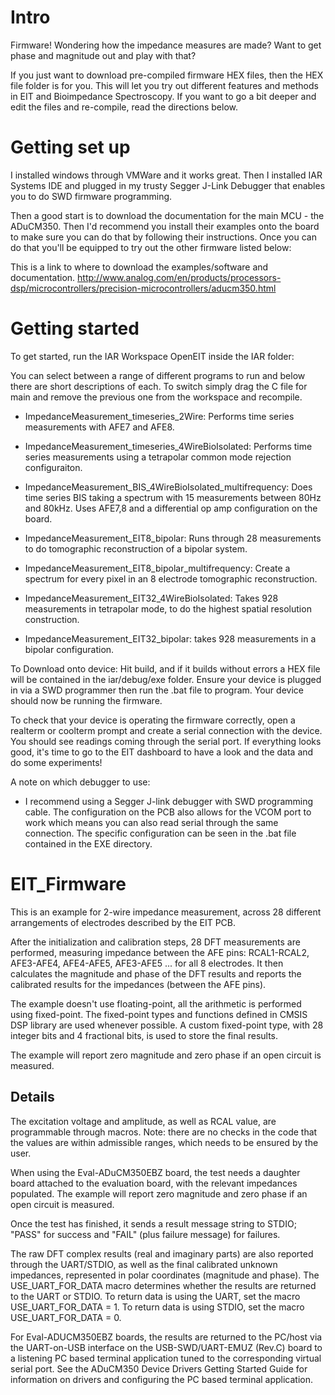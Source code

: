
# Intro
Firmware! Wondering how the impedance measures are made? Want to get phase and magnitude out and play with that? 

If you just want to download pre-compiled firmware HEX files, then the HEX file folder is for you. This will let you try out different features and methods in EIT and Bioimpedance Spectroscopy. If you want to go a bit deeper and edit the files and re-compile, read the directions below. 

# Getting set up
I installed windows through VMWare and it works great. Then I installed IAR Systems IDE and plugged in my trusty Segger J-Link Debugger that enables you to do SWD firmware programming. 

Then a good start is to download the documentation for the main MCU - the ADuCM350. Then I'd recommend you install their examples onto the board to make sure you can do that by following their instructions. Once you can do that you'll be equipped to try out the other firmware listed below: 

This is a link to where to download the examples/software and documentation. 
http://www.analog.com/en/products/processors-dsp/microcontrollers/precision-microcontrollers/aducm350.html

# Getting started 

To get started, run the IAR Workspace OpenEIT inside the IAR folder: 

You can select between a range of different programs to run and below there are short descriptions of each. To switch simply drag the C file for main and remove the previous one from the workspace and recompile.  

* ImpedanceMeasurement_timeseries_2Wire: Performs time series measurements with AFE7 and AFE8. 
* ImpedanceMeasurement_timeseries_4WireBioIsolated: Performs time series measurements using a tetrapolar common mode rejection configuraiton. 
* ImpedanceMeasurement_BIS_4WireBioIsolated_multifrequency: Does time series BIS taking a spectrum with 15 measurements between 80Hz and 80kHz. Uses AFE7,8 and a differential op amp configuration on the board. 

* ImpedanceMeasurement_EIT8_bipolar: Runs through 28 measurements to do tomographic reconstruction of a bipolar system. 
* ImpedanceMeasurement_EIT8_bipolar_multifrequency: Create a spectrum for every pixel in an 8 electrode tomographic reconstruction. 
* ImpedanceMeasurement_EIT32_4WireBioIsolated: Takes 928 measurements in tetrapolar mode, to do the highest spatial resolution construction. 
* ImpedanceMeasurement_EIT32_bipolar: takes 928 measurements in a bipolar configuration. 


To Download onto device: 
Hit build, and if it builds without errors a HEX file will be contained in the 
iar/debug/exe folder. Ensure your device is plugged in via a SWD programmer then run the .bat file to program. 
Your device should now be running the firmware. 

To check that your device is operating the firmware correctly, open a realterm or coolterm prompt and create a serial connection with the device. You should see readings coming through the serial port. If everything looks good, it's time to go to the EIT dashboard to have a look and the data and do some experiments! 

A note on which debugger to use: 
- I recommend using a Segger J-link debugger with SWD programming cable. The configuration on the PCB also allows for the VCOM port to work which means you can also read serial through the same connection. The specific configuration can be seen in the .bat file contained in the EXE directory. 



# EIT_Firmware

This is an example for 2-wire impedance measurement, across 28 different arrangements of electrodes described by the EIT PCB.

After the initialization and calibration steps, 28 DFT measurements are performed, measuring impedance between the AFE pins:
RCAL1-RCAL2, AFE3-AFE4, AFE4-AFE5, AFE3-AFE5 ... for all 8 electrodes. It then calculates the magnitude and phase of the DFT results and reports the calibrated results for the impedances (between the AFE pins).

The example doesn't use floating-point, all the arithmetic is performed using fixed-point. The fixed-point types and functions defined in CMSIS DSP library are used  whenever possible. A custom fixed-point type, with 28 integer bits and 4 fractional bits, is used to store the final results.

The example will report zero magnitude and zero phase if an open circuit is measured.

## Details

The excitation voltage and amplitude, as well as RCAL value, are programmable through macros.
Note: there are no checks in the code that the values are within admissible ranges, which needs to be ensured by the user.

When using the Eval-ADuCM350EBZ board, the  test needs a daughter board attached to the evaluation board, with the relevant impedances populated. The example will report zero magnitude and zero phase if an open circuit is measured.

Once the test has finished, it sends a result message string to STDIO; "PASS" for success and "FAIL" (plus failure message) for failures.

The raw DFT complex results (real and imaginary parts) are also reported through the UART/STDIO, as well as the final calibrated unknown impedances,
represented in polar coordinates (magnitude and phase). The USE_UART_FOR_DATA macro determines whether the results are returned to the UART or STDIO. To return data is using the UART, set the macro USE_UART_FOR_DATA = 1. To return data is using STDIO, set the macro USE_UART_FOR_DATA = 0.

For Eval-ADUCM350EBZ boards, the results are returned to the PC/host via the UART-on-USB interface on the USB-SWD/UART-EMUZ (Rev.C) board to a listening PC based terminal application tuned to the corresponding virtual serial port. See the ADuCM350 Device Drivers Getting Started Guide for information on drivers and configuring the PC based terminal application.

